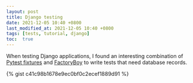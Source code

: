 ```yaml
---
layout: post
title: Django testing
date: 2021-12-05 10:40 +0800
last_modified_at: 2021-12-05 10:40 +0800
tags: [tests, tutorial, django]
toc:  true
---
```


When testing Django applications, I found an interesting combination of [Pytest fixtures](https://docs.pytest.org/en/latest/) and [FactoryBoy](https://factoryboy.readthedocs.io/en/stable/) to write tests that need database records.

{% gist c41c98b1678e9ec0bf0c2ecef1889d91 %}